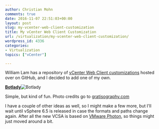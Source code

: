 ```yaml
---
author: Christian Mohn
comments: true
date: 2016-11-07 22:51:03+00:00
layout: post
slug: my-vcenter-web-client-customization
title: My vCenter Web Client Customization
url: /virtualization/my-vcenter-web-client-customization/
wordpress_id: 4336
categories:
- Virtualization
topics: ["vCenter"]

---
```


William Lam has a repository of [vCenter Web Client customizations](https://github.com/lamw/customize-vsphere-web-client-6.0u2) hosted over on GitHub, and I decided to add one of my own.

[**Botlady**](https://github.com/h0bbel/customize-vsphere-web-client-6.0u2/tree/master/themes/botlady)![Botlady](http://vninja.net/wordpress/wp-content/uploads/2016/11/Screenshot-2016-11-07-23.13.19-1024x652.png)

<!--more-->


Simple, but kind of fun. Photo credits go to [gratisography.com](http://www.gratisography.com)

I have a couple of other ideas as well, so I might make a few more, but I'll wait until vSphere 6.5 is released in case the formats and paths change again. After all the new VCSA is based on [VMware Photon](https://vmware.github.io/photon/), so things might just moved around a bit.
